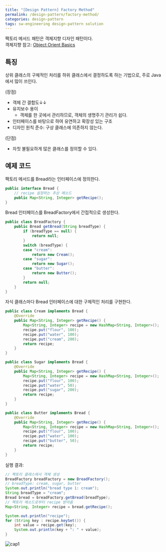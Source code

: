 ```yaml
---
title: "[Design Pattern] Factory Method"
permalink: /design-pattern/factory-method/
categories: design-pattern
tags: sw-engineering design-pattern solution
---
```


팩토리 메서드 패턴은 객체지향 디자인 패턴이다.<br>
객체지향 참고: [Object Orient Basics](https://hei-jung.github.io/oop/)<br>

## 특징

상위 클래스의 구체적인 처리를 하위 클래스에서 결정하도록 하는 기법으로, 주로 Java에서 많이 쓰인다.

(장점)<br>
- 객체 간 결합도↓↓
- 유지보수 용이
  - 객체를 한 곳에서 관리하므로, 객체의 생명주기 관리가 쉽다.
- 인터페이스를 바탕으로 하여 유연하고 확장성 있는 구조
- 디자인 원칙 준수: 구상 클래스에 의존하지 않는다.

(단점)<br>
- 자칫 불필요하게 많은 클래스를 정의할 수 있다.

## 예제 코드

팩토리 메서드를 Bread라는 인터페이스에 정의한다.

```java
public interface Bread {
	// recipe 설정하는 추상 메소드
	public Map<String, Integer> getRecipe();
}
```

Bread 인터페이스를 BreadFactory에서 간접적으로 생성한다.

```java
public class BreadFactory {
	public Bread getBread(String breadType) {
		if (breadType == null) {
			return null;
		}
		switch (breadType) {
		case "cream":
			return new Cream();
		case "sugar":
			return new Sugar();
		case "butter":
			return new Butter();
		}
		return null;
	}
}
```

자식 클래스마다 Bread 인터페이스에 대한 구체적인 처리를 구현한다.

```java
public class Cream implements Bread {
	@Override
	public Map<String, Integer> getRecipe() {
		Map<String, Integer> recipe = new HashMap<String, Integer>();
		recipe.put("flour", 100);
		recipe.put("water", 100);
		recipe.put("cream", 200);
		return recipe;
	}
}
```

```java
public class Sugar implements Bread {
	@Override
	public Map<String, Integer> getRecipe() {
		Map<String, Integer> recipe = new HashMap<String, Integer>();
		recipe.put("flour", 100);
		recipe.put("water", 50);
		recipe.put("sugar", 200);
		return recipe;
	}
}
```

```java
public class Butter implements Bread {
	@Override
	public Map<String, Integer> getRecipe() {
		Map<String, Integer> recipe = new HashMap<String, Integer>();
		recipe.put("flour", 100);
		recipe.put("water", 100);
		recipe.put("butter", 50);
		return recipe;
	}
}
```

실행 결과:

```java
// 팩토리 클래스에서 객체 생성
BreadFactory breadFactory = new BreadFactory();
// breadType: cream, sugar, butter
System.out.println("bread type 1: cream");
String breadType = "cream";
Bread bread = breadFactory.getBread(breadType);
// 팩토리 메소드로부터 recipe 받아옴
Map<String, Integer> recipe = bread.getRecipe();

System.out.println("recipe");
for (String key : recipe.keySet()) {
	int value = recipe.get(key);
	System.out.println(key + ": " + value);
}
```

![cap1](https://user-images.githubusercontent.com/40985307/94659597-81c61f00-033f-11eb-8756-1c1e62be249a.png)

